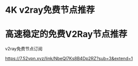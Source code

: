 # 4K v2ray免费节点推荐
# 高速稳定的免费V2Ray节点推荐
 v2ray免费节点订阅


https://7.52vpn.xyz/link/NbeQl7Ks8B4Dp2RZ?sub=3&extend=1
